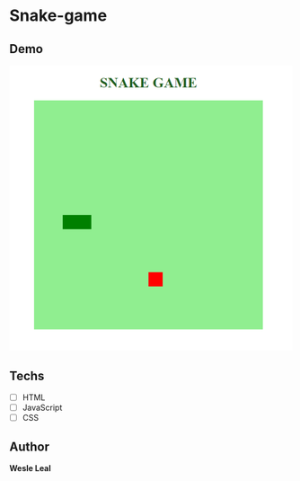 # Snake-game

## Demo
<img src="./assets/demo.png">

## Techs
* [ ] HTML
* [ ] JavaScript
* [ ] CSS

## Author
**Wesle Leal**
